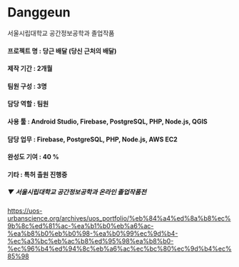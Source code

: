 # Danggeun
서울시립대학교 공간정보공학과 졸업작품

#### 프로젝트 명 : 당근 배달 (당신 근처의 배달)
#### 제작 기간 : 2개월
#### 팀원 구성 : 3명
#### 담당 역할 : 팀원
#### 사용 툴 : Android Studio, Firebase, PostgreSQL, PHP, Node.js, QGIS
#### 담당 업무 : Firebase, PostgreSQL, PHP, Node.js, AWS EC2
#### 완성도 기여 : 40 %
#### 기타 : 특허 출원 진행중


##### ▼ 서울시립대학교 공간정보공학과 온라인 졸업작품전
https://uos-urbanscience.org/archives/uos_portfolio/%eb%84%a4%ed%8a%b8%ec%9b%8c%ed%81%ac-%ea%b1%b0%eb%a6%ac-%ea%b8%b0%eb%b0%98-%ea%b0%99%ec%9d%b4-%ec%a3%bc%eb%ac%b8%ed%95%98%ea%b8%b0-%ec%96%b4%ed%94%8c%eb%a6%ac%ec%bc%80%ec%9d%b4%ec%85%98
